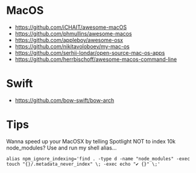 # MacOS

- https://github.com/iCHAIT/awesome-macOS
- https://github.com/phmullins/awesome-macos
- https://github.com/appleboy/awesome-osx
- https://github.com/nikitavoloboev/my-mac-os
- https://github.com/serhii-londar/open-source-mac-os-apps
- https://github.com/herrbischoff/awesome-macos-command-line

# Swift

- https://github.com/bow-swift/bow-arch

# Tips

Wanna speed up your MacOSX by telling Spotlight NOT to index 10k node_modules? Use and run my shell alias...
```
alias npm_ignore_indexing='find . -type d -name "node_modules" -exec touch "{}/.metadata_never_index" \; -exec echo "✔ {}" \;'
```
